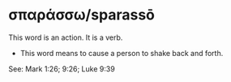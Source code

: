 # σπαράσσω/sparassō
This word is an action. It is a verb.
* This word means to cause a person to shake back and forth.

See: Mark 1:26; 9:26; Luke 9:39
